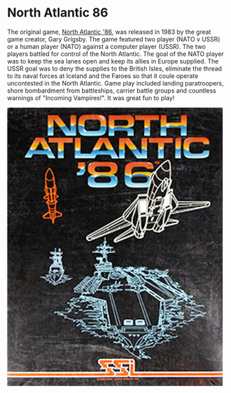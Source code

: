 # North Atlantic 86

The original game, [North Atlantic '86](https://en.wikipedia.org/wiki/North_Atlantic_%2786), was released in 1983 by the great game creator, Gary Grigsby. The game featured two player (NATO v USSR) or a human player (NATO) against a computer player (USSR). The two players battled for control of the North Atlantic. The goal of the NATO player was to keep the sea lanes open and keep its allies in Europe supplied. The USSR goal was to deny the supplies to the British Isles, eliminate the thread to its naval forces at Iceland and the Faroes so that it coule operate uncontested in the North Atlantic. Game play included landing paratroopers, shore bombardment from battleships, carrier battle groups and countless warnings of "Incoming Vampires!". It was great fun to play!

![Original Box Front](https://raw.githubusercontent.com/sorens/northatlantic86/master/docs/images/box-front.png "North Atlantic '86 Box Cover")
